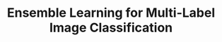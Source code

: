 ---
layout: page
title: Ensemble Learning for Multi-Label Image Classification
description: Predicted the number of vehicles and signals in images using ensemble methods. Trained base models, including pre-trained MobileNet, a custom-built Vanilla CNN, and a Mean model baseline.
img: assets/img/ensemble.png
redirect: https://github.com/vishanth10/Advance_ML
importance: 1
category: Latest
---